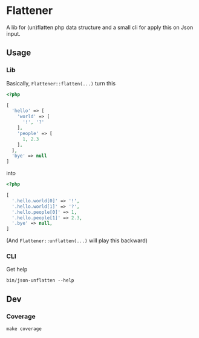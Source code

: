 # Flattener

A lib for (un)flatten php data structure and a small cli for apply this on Json input.

## Usage

### Lib

Basically, `Flattener::flatten(...)` turn this

```php
<?php

[
  'hello' => [
    'world' => [
      '!', '?'
    ],
    'people' => [
      1, 2.3 
    ],
  ],
  'bye' => null
]
```

into

```php
<?php 

[
  '.hello.world[0]' => '!',
  '.hello.world[1]' => '?',
  '.hello.people[0]' => 1,
  '.hello.people[1]' => 2.3,
  '.bye' => null,
]
```

(And `Flattener::unflatten(...)` will play this backward)

### CLI


Get help

```shell
bin/json-unflatten --help
```

## Dev

### Coverage

```shell
make coverage
````
